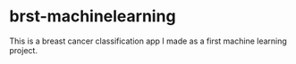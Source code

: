 # brst-machinelearning
This is a breast cancer classification app I made as a first machine learning project. 
